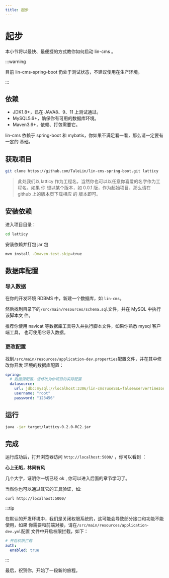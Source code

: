 ```yaml
---
title: 起步
---
```


# 起步

本小节将以最快、最便捷的方式教你如何启动 lin-cms 。

:::warning

目前 lin-cms-spring-boot 仍处于测试状态，不建议使用在生产环境。

:::

## 依赖

- JDK1.8+，已在 JAVA8、9、11 上测试通过。
- MySQL5.6+，确保你有可用的数据库环境。
- Maven3.6+，依赖、打包需要它。

lin-cms 依赖于 spring-boot 和 mybatis，你如果不满足看一看，那么请一定要有一定的
基础。

## 获取项目

```bash
git clone https://github.com/TaleLin/lin-cms-spring-boot.git latticy
```

> 此处我们以 latticy 作为工程名，当然你也可以以任意你喜爱的名字作为工程名。如果 你
> 想以某个版本，如 0.0.1 版，作为起始项目，那么请在 github 上的版本页下载相应 的
> 版本即可。

## 安装依赖

进入项目目录：

```bash
cd latticy
```

安装依赖并打包 jar 包

```bash
mvn install -Dmaven.test.skip=true
```

## 数据库配置

### 导入数据

在你的开发环境 RDBMS 中，新建一个数据库，如 `lin-cms`。

然后找到目录下的`/src/main/resources/schema.sql`文件，并在 MySQL 中执行该脚本文
件。

推荐你使用 navicat 等数据库工具导入并执行脚本文件，如果你熟悉 mysql 客户端工具，
也可使用它导入数据。

### 更改配置

找到`/src/main/resources/application-dev.properties`配置文件，并在其中修改你开发
环境的数据库配置：

```yml
spring:
  # 数据源配置，请修改为你项目的实际配置
  datasource:
    url: jdbc:mysql://localhost:3306/lin-cms?useSSL=false&serverTimezone=UTC&characterEncoding=UTF8
    username: "root"
    password: "123456"
```

## 运行

```bash
java -jar target/latticy-0.2.0-RC2.jar
```

## 完成

运行成功后，打开浏览器访问 `http://localhost:5000/` ，你可以看到 ：

**心上无垢，林间有风**

几个大字，证明你一切已经 ok , 你可以进入后面的章节学习了。

当然你也可以通过其它的工具验证，如:

```bash
curl http://localhost:5000/
```

:::tip

在默认的开发环境中，我们是关闭权限系统的，这可能会导致部分接口和功能不能使用，如果
你需要和前端对接，请在`/src/main/resources/application-dev.yml`配置
文件中开启权限拦截，如下：

```yml
# 开启权限拦截
auth:
  enabled: true
```

:::

最后，祝贺你，开始了一段新的旅程。

<RightMenu />
